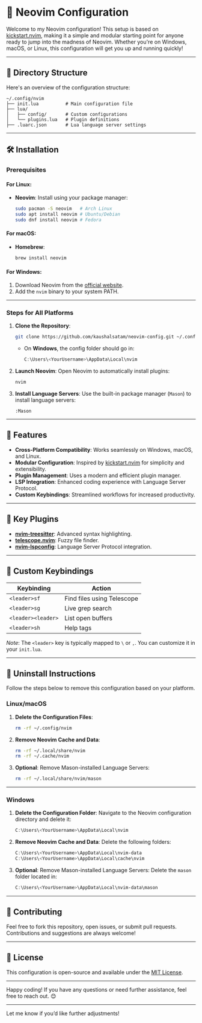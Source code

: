
# 🚀 Neovim Configuration

Welcome to my Neovim configuration! This setup is based on [kickstart.nvim](https://github.com/nvim-lua/kickstart.nvim), making it a simple and modular starting point for anyone ready to jump into the madness of Neovim. Whether you're on Windows, macOS, or Linux, this configuration will get you up and running quickly!

---

## 📁 Directory Structure

Here's an overview of the configuration structure:

```
~/.config/nvim
├── init.lua          # Main configuration file
├── lua/
│   ├── config/       # Custom configurations
│   └── plugins.lua   # Plugin definitions
├── .luarc.json       # Lua language server settings
```

---

## 🛠️ Installation

### Prerequisites

#### For **Linux**:
- **Neovim**: Install using your package manager:
  ```bash
  sudo pacman -S neovim   # Arch Linux
  sudo apt install neovim # Ubuntu/Debian
  sudo dnf install neovim # Fedora
  ```

#### For **macOS**:
- **Homebrew**:
  ```bash
  brew install neovim
  ```

#### For **Windows**:
1. Download Neovim from the [official website](https://neovim.io/).
2. Add the `nvim` binary to your system PATH.

---

### Steps for All Platforms

1. **Clone the Repository**:
   ```bash
   git clone https://github.com/kaushalsatam/neovim-config.git ~/.config/nvim
   ```
   - On **Windows**, the config folder should go in:
     ```powershell
     C:\Users\<YourUsername>\AppData\Local\nvim
     ```

2. **Launch Neovim**:
   Open Neovim to automatically install plugins:
   ```bash
   nvim
   ```

3. **Install Language Servers**:
   Use the built-in package manager (`Mason`) to install language servers:
   ```vim
   :Mason
   ```

---

## 🌟 Features

- **Cross-Platform Compatibility**: Works seamlessly on Windows, macOS, and Linux.
- **Modular Configuration**: Inspired by [kickstart.nvim](https://github.com/nvim-lua/kickstart.nvim) for simplicity and extensibility.
- **Plugin Management**: Uses a modern and efficient plugin manager.
- **LSP Integration**: Enhanced coding experience with Language Server Protocol.
- **Custom Keybindings**: Streamlined workflows for increased productivity.

---

## 🔌 Key Plugins

- **[nvim-treesitter](https://github.com/nvim-treesitter/nvim-treesitter)**: Advanced syntax highlighting.
- **[telescope.nvim](https://github.com/nvim-telescope/telescope.nvim)**: Fuzzy file finder.
- **[nvim-lspconfig](https://github.com/neovim/nvim-lspconfig)**: Language Server Protocol integration.

---

## 🎯 Custom Keybindings

| Keybinding | Action                        |
|------------|-------------------------------|
| `<leader>sf` | Find files using Telescope   |
| `<leader>sg` | Live grep search             |
| `<leader><leader>` | List open buffers            |
| `<leader>sh` | Help tags                    |

*Note*: The `<leader>` key is typically mapped to `\` or `,`. You can customize it in your `init.lua`.

---

## 🧹 Uninstall Instructions

Follow the steps below to remove this configuration based on your platform.

### **Linux/macOS**
1. **Delete the Configuration Files**:
   ```bash
   rm -rf ~/.config/nvim
   ```

2. **Remove Neovim Cache and Data**:
   ```bash
   rm -rf ~/.local/share/nvim
   rm -rf ~/.cache/nvim
   ```

3. **Optional**: Remove Mason-installed Language Servers:
   ```bash
   rm -rf ~/.local/share/nvim/mason
   ```

---

### **Windows**
1. **Delete the Configuration Folder**:
   Navigate to the Neovim configuration directory and delete it:
   ```powershell
   C:\Users\<YourUsername>\AppData\Local\nvim
   ```

2. **Remove Neovim Cache and Data**:
   Delete the following folders:
   ```powershell
   C:\Users\<YourUsername>\AppData\Local\nvim-data
   C:\Users\<YourUsername>\AppData\Local\cache\nvim
   ```

3. **Optional**: Remove Mason-installed Language Servers:
   Delete the `mason` folder located in:
   ```powershell
   C:\Users\<YourUsername>\AppData\Local\nvim-data\mason
   ```

---

## 🤝 Contributing

Feel free to fork this repository, open issues, or submit pull requests. Contributions and suggestions are always welcome!

---

## 📄 License

This configuration is open-source and available under the [MIT License](https://opensource.org/licenses/MIT).

---

Happy coding! If you have any questions or need further assistance, feel free to reach out. 😊

--- 

Let me know if you’d like further adjustments!
